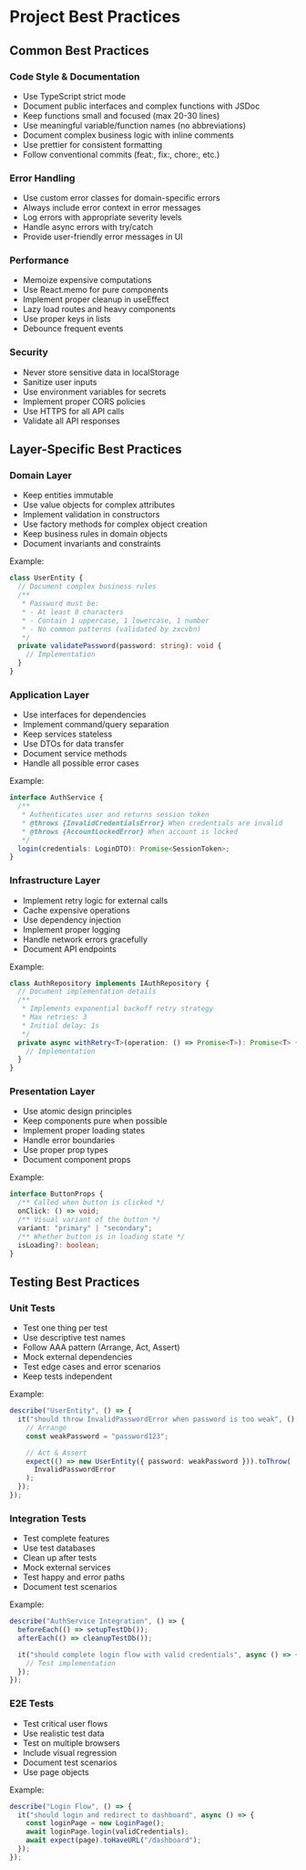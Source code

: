 # Project Best Practices

## Common Best Practices

### Code Style & Documentation

- Use TypeScript strict mode
- Document public interfaces and complex functions with JSDoc
- Keep functions small and focused (max 20-30 lines)
- Use meaningful variable/function names (no abbreviations)
- Document complex business logic with inline comments
- Use prettier for consistent formatting
- Follow conventional commits (feat:, fix:, chore:, etc.)

### Error Handling

- Use custom error classes for domain-specific errors
- Always include error context in error messages
- Log errors with appropriate severity levels
- Handle async errors with try/catch
- Provide user-friendly error messages in UI

### Performance

- Memoize expensive computations
- Use React.memo for pure components
- Implement proper cleanup in useEffect
- Lazy load routes and heavy components
- Use proper keys in lists
- Debounce frequent events

### Security

- Never store sensitive data in localStorage
- Sanitize user inputs
- Use environment variables for secrets
- Implement proper CORS policies
- Use HTTPS for all API calls
- Validate all API responses

## Layer-Specific Best Practices

### Domain Layer

- Keep entities immutable
- Use value objects for complex attributes
- Implement validation in constructors
- Use factory methods for complex object creation
- Keep business rules in domain objects
- Document invariants and constraints

Example:

```typescript
class UserEntity {
  // Document complex business rules
  /**
   * Password must be:
   * - At least 8 characters
   * - Contain 1 uppercase, 1 lowercase, 1 number
   * - No common patterns (validated by zxcvbn)
   */
  private validatePassword(password: string): void {
    // Implementation
  }
}
```

### Application Layer

- Use interfaces for dependencies
- Implement command/query separation
- Keep services stateless
- Use DTOs for data transfer
- Document service methods
- Handle all possible error cases

Example:

```typescript
interface AuthService {
  /**
   * Authenticates user and returns session token
   * @throws {InvalidCredentialsError} When credentials are invalid
   * @throws {AccountLockedError} When account is locked
   */
  login(credentials: LoginDTO): Promise<SessionToken>;
}
```

### Infrastructure Layer

- Implement retry logic for external calls
- Cache expensive operations
- Use dependency injection
- Implement proper logging
- Handle network errors gracefully
- Document API endpoints

Example:

```typescript
class AuthRepository implements IAuthRepository {
  // Document implementation details
  /**
   * Implements exponential backoff retry strategy
   * Max retries: 3
   * Initial delay: 1s
   */
  private async withRetry<T>(operation: () => Promise<T>): Promise<T> {
    // Implementation
  }
}
```

### Presentation Layer

- Use atomic design principles
- Keep components pure when possible
- Implement proper loading states
- Handle error boundaries
- Use proper prop types
- Document component props

Example:

```typescript
interface ButtonProps {
  /** Called when button is clicked */
  onClick: () => void;
  /** Visual variant of the button */
  variant: "primary" | "secondary";
  /** Whether button is in loading state */
  isLoading?: boolean;
}
```

## Testing Best Practices

### Unit Tests

- Test one thing per test
- Use descriptive test names
- Follow AAA pattern (Arrange, Act, Assert)
- Mock external dependencies
- Test edge cases and error scenarios
- Keep tests independent

Example:

```typescript
describe("UserEntity", () => {
  it("should throw InvalidPasswordError when password is too weak", () => {
    // Arrange
    const weakPassword = "password123";

    // Act & Assert
    expect(() => new UserEntity({ password: weakPassword })).toThrow(
      InvalidPasswordError
    );
  });
});
```

### Integration Tests

- Test complete features
- Use test databases
- Clean up after tests
- Mock external services
- Test happy and error paths
- Document test scenarios

Example:

```typescript
describe("AuthService Integration", () => {
  beforeEach(() => setupTestDb());
  afterEach(() => cleanupTestDb());

  it("should complete login flow with valid credentials", async () => {
    // Test implementation
  });
});
```

### E2E Tests

- Test critical user flows
- Use realistic test data
- Test on multiple browsers
- Include visual regression
- Document test scenarios
- Use page objects

Example:

```typescript
describe("Login Flow", () => {
  it("should login and redirect to dashboard", async () => {
    const loginPage = new LoginPage();
    await loginPage.login(validCredentials);
    await expect(page).toHaveURL("/dashboard");
  });
});
```
